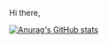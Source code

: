 Hi there, 

[![Anurag's GitHub stats](https://github-readme-stats.vercel.app/api?username=sabrinafn)](https://github.com/anuraghazra/github-readme-stats)

